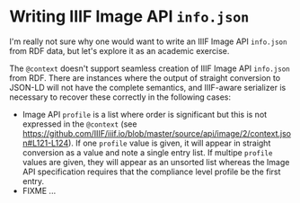 # Writing IIIF Image API `info.json`

I'm really not sure why one would want to write an IIIF Image API `info.json` from RDF data, but let's explore it as an academic exercise.

The `@context` doesn't support seamless creation of IIIF Image API `info.json` from RDF. There are instances where the output of straight conversion to JSON-LD will not have the complete semantics, and IIIF-aware serializer is necessary to recover these correctly in the following cases:

  * Image API `profile` is a list where order is significant but this is not expressed in the `@context` (see <https://github.com/IIIF/iiif.io/blob/master/source/api/image/2/context.json#L121-L124>). If one `profile` value is given, it will appear in straight conversion as a value and note a single entry list. If multipe `profile` values are given, they will appear as an unsorted list whereas the Image API specification requires that the compliance level profile be the first entry.
  * FIXME ...
